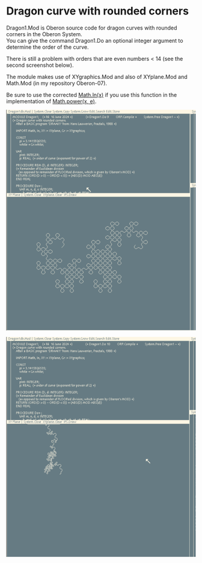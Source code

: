 # Dragon curve with rounded corners

Dragon1.Mod is Oberon source code for dragon curves with rounded corners in the Oberon System. <br>
You can give the command Dragon1.Do an optional integer argument to determine the order of the curve.

There is still a problem with orders that are even numbers < 14 (see the second screenshot below).

The module makes use of XYgraphics.Mod and also of XYplane.Mod and Math.Mod (in my repository Oberon-07).

Be sure to use the corrected [Math.ln(x)](https://github.com/hansklav/Oberon-07-Math.ln) if you use this function in the implementation of [Math.power(x, e)](https://github.com/hansklav/Oberon-07/blob/master/Math.Mod).
<br>

![Screenshot](Dragon1a.png)

![Screenshot](Dragon1b.png)
